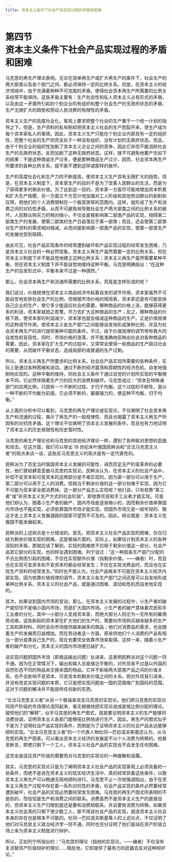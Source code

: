 ```yaml
---
title: 资本主义条件下社会产品实现过程的矛盾和困难
---
```


# 第四节<br>**资本主义条件下&zwnj;社会产品实现过程的矛盾和困难**

马克思的再生产理论表明，无论在简单再生产或扩大再生产的条件下，社会生产的两大部类以及各个部门之间，都必须保持一定的比例关系。但是，在资本主义的经济领域中，由于充满着种种不可克服的矛盾，使得社会资本再生产所需要的比例关系经常不能保持。这些矛盾主要有：生产社会性和私人资本主义占有形式的矛盾，以及由这一矛盾所引起的个别企业的有组织和整个社会生产的无政府状态的矛盾、生产无限扩大的趋势和劳动人民消费的有限性的矛盾。

资本主义生产的高度社会化，客观上要求把整个社会的生产置于一个统一计划的指导之下。但是，生产资料的私有制却把资本主义社会的生产割裂开来，使生产成为每个资本家私人的事情。因此，资本主义生产只能在个别企业内部具有一定的组织性，而整个社会的生产则完全处于一种没有组织、没有计划的无政府状态。而且，由于个别企业的组织性加剧了资本主义企业之间的竞争，因此它非但不能消除社会生产的无政府状态，反而加剧了这种无政府状态。这样，就不可避免地要产生如下的结果：不是这种商品生产过多，便是那种商品生产过少，因而，社会资本再生产所要求的各种比例关系，就不能不遭到这样或那样的破坏。

生产的高度社会化和生产力的不断提高，使资本主义生产具有无限扩大的趋势。但是，在资本主义制度下，资本家生产的目的不是为了改善人民群众的生活，而是为了获得更多的剩余价值。为了达到这一目的，资本家一方面尽可能地增加资本积累和扩大生产规模，另一方面又千方百计地加强对工人阶级和其他劳动群众的剥削和压榨，把他们的个人消费限制在一个极其狭窄的范围内。这样，就形成了生产和消费之间的对抗性矛盾，从而不可避免地导致社会生产两大部类之间的比例关系的破坏。人民群众购买力的相对缩小，不仅会直接影响第二部类产品的实现，阻碍第二部类生产的发展，使第二部类的生产日益落后于第一部类；而且，还会使第二部类对生产资料的需求相对缩减，从而间接影响第一部类产品的实现，使第一部类生产的发展也受到阻碍。

由此可见，社会产品实现条件的经常遭到破坏和产品实现过程的经常发生困难，乃是资本主义社会的一种必然现象。资本主义再生产虽然需要一定的比例关系，但在资本主义制度下并不能自觉地建立这种比例关系；资本主义再生产虽然需要某种平衡，但在资本主义制度下并不能自觉地维持这种平衡。马克思明确指出：“在这种生产的自发形式中，平衡本来不过是一种偶然。”

那么，社会资本再生产和流通所需要的比例关系，究竟是怎样形成的呢？

我们说过，价值规律在资本主义商品经济中起着自发的调节作用，资本家虽然不可能自觉地安排社会生产的比例，但根据市场价格的晴雨表，资本家还是有可能安排自己企业的生产，使它多少能适应社会的需要。哪种商品的价格上涨，能够获得更多的利润，资本家就趋之若鹜，尽力去扩大这种商品的生产；反之，哪种商品的价格下跌，使资本家的利润减少，资本家也就会缩减这种商品的生产。正是价值规律的这种调节作用，使资本主义各生产部门之间能够自发地形成某种比例，并且为社会资本再生产的进行提供某种可能的条件。不过，由于价值规律的调节带有极大的自发性和盲目性，同时，市场价格的涨落，并不能准确地反映出社会对各种商品的需要，因此，资本家在扩大生产的过程中，又常常会使得一些商品的生产超过社会的需要，从而破坏平衡状态，造成局部的或普遍的生产过剩。

所以，资本主义再生产所要求的比例关系，社会总产品实现所需要的各种条件，实际上是通过各种困难和波动，通过不断的经济震荡和周期性的经济危机，自发地强制地实现的。这种平衡的维持，同社会主义条件下通过自觉的计划所实现的平衡根本不同，它必然伴随着生产力的巨大的浪费和破坏。马克思说过：“资本在特殊诸部门的应用比例，只因有一个不断的过程，才归于均衡。这个过程的不断性，是以一种不断的不均衡为前提。它必须不断的，屡屡强力的，使这种不均衡，归于均衡。”

从上面的分析中可以看到，马克思的再生产理论或实现论，不仅阐明了社会资本再生产和流通的过程，揭示了再生产的一般规律性，而且也揭露了资本主义再生产所固有的对抗性矛盾。这个理论不仅阐明了资本主义发展的条件，而且也有力地证明了资本主义的历史局限性和历史暂时性。

马克思的再生产理论也和马克思的其他经济理论一样，遭到了各种敌对思想的歪曲和攻击。在这方面，我们可以举出 19 世纪末叶俄国民粹派和“合法马克思主义者”的观点来谈一谈，这些反马克思主义的观点是有一定代表性的。

民粹派为了否定当时俄国资本主义发展的可能性，进而否定无产阶级革命的必要性，他们曾经肆意歪曲马克思的实现论。民粹派认为，在资本主义的社会产品中，补偿不变资本和可变资本的这两部分是不难实现的，因为第一部分可以用于生产，第二部分可以用于工人的消费。但相当于剩余价值的这一部分划难于实现，因为它不可能为资本家全部消费掉。这一部分产品怎么实现呢？他们说，只有依靠“第三者”或“非资本主义生产方式的社会阶层”，即依靠农民和手工业者才能实现。可是他们却认为，随着小生产者的破产，国内市场是逐渐缩小的，因而剩余价值单靠国内市场也不能实现，必须依靠国外市场才能实现。但国外市场又是一般年轻的、晚近才走上资本主义发展道路的国家可望而不可及的。因此，结论就是：资本主义在俄国不能发展起来。

民粹派的上述观点是十分错误的。首先，把资本主义社会产品实现的困难，仅仅归结为剩余价值实现的困难，这是极端片面的。实际上，如果估计到资本主义的各种深刻的矛盾，那就应该了解到，实现的困难绝不仅限于剩余价值这一部分，社会产品其它部分的实现，也同样会遇到困难。列宁说过：“这一种因各生产部门分配的不合比例而引起的困难，不仅在实现额外价值（指剩余价值。——编者）时，而且也在实现可变资本和不变资本时都会经常发生；不仅在实现消费品时，而且也在实现生产资料时经常发生。”同时也不能认为，社会产品根本不可能在资本主义经济内部实现，因为依靠价值规律的调节，资本主义各生产部门之间还是可以自发地形成某种比例关系，资本主义的社会产品，就是通过困难、波动和危机而自发地实现的。

其次，如果谈到国内市场的变动，那么，在资本主义发展的过程中，小生产者的破产就恰恰不是缩小国内市场，而是扩大国内市场。小生产者的破产意味着农民和手工业者的分化，其中一小部分人变成资本家，而绝大部分人则沦为一无所有的雇佣劳动者。这些新起的资本家在扩大他们的生产时，需要向市场购买越来越多的生产工具和原材料，同时会向市场提供越来越多的商品；他们对消费品的需求，也会随着生产的发展而日益增加。而在劳动者这一方面，原来供他们个人消费的产品有相当一部分是靠自己生产的，现在也要完全依靠市场来取得。这样一来，隨着小生产者的破产和分化，资本主义的国内市场便日益扩大。

谈实现问题把国外市场（即商品输出问题）扯进来，这表明民粹派对这个问题一窍不通。因为在正常情况下，输出和输入总是接近平衡的，对外贸易不过是以外国的自然形态不同的物品来交换本国的物品，它并不影喻两大部类产品之间的价值关系，也不会影响不变资本、可变资本和剩余价值之间的关系。把对外贸易引进来，并没有改变实现问题的本质，它只是把实现问题由一国的范围推广到国际的范围，这对于问题的解决并不能提供任何新的东西。

“合法马克思主义者”从另一个极端来攻击马克思的实现论。他们把马克思的实现论同资产阶级的市场理论混同起来，毫无根据地把实现论说成是按比例分配的理论。披照他们的“解释”，似乎马克思的再生产图式，就是要证明资本主义的生产能够同消费协调，证明资本主义各部门能够按比例地进行生产。因此，再生产的图式似乎不是为了说明社会产品实现的条件，而倒是为了证明资本主义的社会产品永远能够顺利实现。“合法马克思主义者”的一个代表人物杜冈—巴拉诺夫斯基还认为，从马克思的再生产图表，可以看出资本主义经济的发展是不以个人消费为转移的。他甚至断言，即使只剩下一个工人，资本主义社会产品的实现也不会发生任何困难。

这完全是适应资产阶级的需要而对马克思的实现论的一种曲解和诬蔑。

其实，马克思的实现论只是为了阐明资本主义社会产品的实现客观上必须具备的一些条件，而绝不是说在资本主义的现实经济生活中，真的经常具备这些条件，以致资本主义再生产可以畅通无阻地顺利进行。马克思不止一次地强调指出，由于在资本主义再生产过程中存在着一系列对抗性的矛盾，社会产品实现的条件必然要经常遭到破坏，社会产品的实现必然要经常发生困难。马克思的再生产图式所表明的不是别的，而恰恰是生产和消费之间的联系。消费虽然不是资本主义生产的直接目的，但资本主义生产归根到底还是要和消费相联系，并且要依消费为转移。如果资本主义社会真的只剩下很少数工人，那不用说社会产品的实现，就连资本主义社会本身的存在也是根本不可能的。杜冈—巴拉诺夫斯基等人的上述论点，不仅证明了他们对马克思主义政治经济学一窍不通，同时也充分证明了他们是站在资产阶级立场上来为资本主义制度进行辩护。

所以，正如列宁所指出的：“马克思的理论（指他的实现论。——编者）不仅没有复活替资产阶级辩护的理论……相反地，它却提供了最有力的武器去反对这种辩护论。”